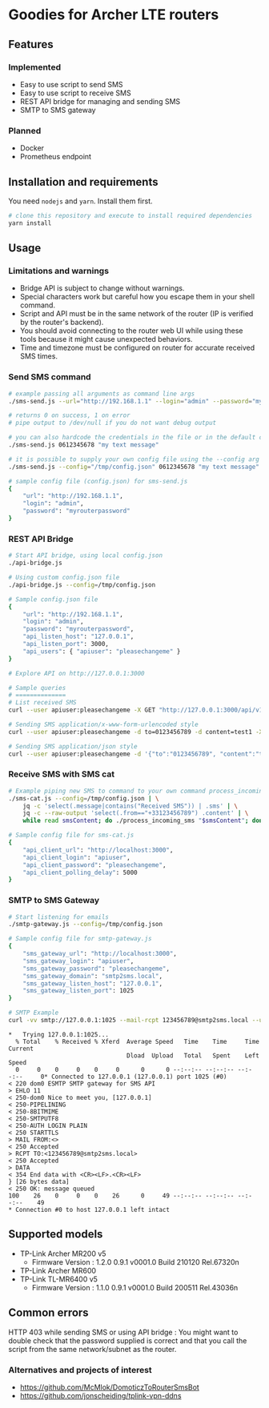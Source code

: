 # Goodies for Archer LTE routers

## Features

### Implemented

* Easy to use script to send SMS
* Easy to use script to receive SMS
* REST API bridge for managing and sending SMS
* SMTP to SMS gateway

### Planned

- Docker
- Prometheus endpoint

## Installation and requirements

You need `nodejs` and `yarn`. Install them first.

```bash
# clone this repository and execute to install required dependencies
yarn install
``` 

## Usage

### Limitations and warnings

* Bridge API is subject to change without warnings.
* Special characters work but careful how you escape them in your shell command.
* Script and API must be in the same network of the router (IP is verified by the router's backend).
* You should avoid connecting to the router web UI while using these tools because it might cause unexpected behaviors.
* Time and timezone must be configured on router for accurate received SMS times.

### Send SMS command

```bash
# example passing all arguments as command line args
./sms-send.js --url="http://192.168.1.1" --login="admin" --password="myrouterpassword" "0612345678" "my text message"

# returns 0 on success, 1 on error
# pipe output to /dev/null if you do not want debug output

# you can also hardcode the credentials in the file or in the default config file : config.json
./sms-send.js 0612345678 "my text message"

# it is possible to supply your own config file using the --config arg
./sms-send.js --config="/tmp/config.json" 0612345678 "my text message"

# sample config file (config.json) for sms-send.js
{
    "url": "http://192.168.1.1",
    "login": "admin",
    "password": "myrouterpassword"
}

```

### REST API Bridge

```bash
# Start API bridge, using local config.json
./api-bridge.js

# Using custom config.json file
./api-bridge.js --config=/tmp/config.json

# Sample config.json file
{
    "url": "http://192.168.1.1",
    "login": "admin",
    "password": "myrouterpassword",
    "api_listen_host": "127.0.0.1",
    "api_listen_port": 3000,
    "api_users": { "apiuser": "pleasechangeme" }
}

# Explore API on http://127.0.0.1:3000

# Sample queries
# ==============
# List received SMS
curl --user apiuser:pleasechangeme -X GET "http://127.0.0.1:3000/api/v1/sms/inbox" -H  "accept: application/json"

# Sending SMS application/x-www-form-urlencoded style
curl --user apiuser:pleasechangeme -d to=0123456789 -d content=test1 -X POST "http://127.0.0.1:3000/api/v1/sms/outbox" -H  "accept: application/json"

# Sending SMS application/json style
curl --user apiuser:pleasechangeme -d '{"to":"0123456789", "content":"test2"}' -H 'Content-Type: application/json' -X POST "http://127.0.0.1:3000/api/v1/sms/outbox" -H  "accept: application/json"
```

### Receive SMS with SMS cat

```bash
# Example piping new SMS to command to your own command process_incoming_sms
./sms-cat.js --config=/tmp/config.json | \
    jq -c 'select(.message|contains("Received SMS")) | .sms' | \
    jq -c --raw-output 'select(.from=="+33123456789") .content' | \
    while read smsContent; do ./process_incoming_sms "$smsContent"; done

# Sample config file for sms-cat.js
{
    "api_client_url": "http://localhost:3000",
    "api_client_login": "apiuser",
    "api_client_password": "pleasechangeme",
    "api_client_polling_delay": 5000
}
```

### SMTP to SMS Gateway

```bash
# Start listening for emails
./smtp-gateway.js --config=/tmp/config.json

# Sample config file for smtp-gateway.js
{
    "sms_gateway_url": "http://localhost:3000",
    "sms_gateway_login": "apiuser",
    "sms_gateway_password": "pleasechangeme",
    "sms_gateway_domain": "smtp2sms.local",
    "sms_gateway_listen_host": "127.0.0.1",
    "sms_gateway_listen_port": 1025
}
```

```bash
# SMTP Example
curl -vv smtp://127.0.0.1:1025 --mail-rcpt 123456789@smtp2sms.local --upload-file <(echo && echo -n "Hello world from curl")
```

```
*   Trying 127.0.0.1:1025...
  % Total    % Received % Xferd  Average Speed   Time    Time     Time  Current
                                 Dload  Upload   Total   Spent    Left  Speed
  0     0    0     0    0     0      0      0 --:--:-- --:--:-- --:--:--     0* Connected to 127.0.0.1 (127.0.0.1) port 1025 (#0)
< 220 dom0 ESMTP SMTP gateway for SMS API
> EHLO 11
< 250-dom0 Nice to meet you, [127.0.0.1]
< 250-PIPELINING
< 250-8BITMIME
< 250-SMTPUTF8
< 250-AUTH LOGIN PLAIN
< 250 STARTTLS
> MAIL FROM:<>
< 250 Accepted
> RCPT TO:<123456789@smtp2sms.local>
< 250 Accepted
> DATA
< 354 End data with <CR><LF>.<CR><LF>
} [26 bytes data]
< 250 OK: message queued
100    26    0     0    0    26      0     49 --:--:-- --:--:-- --:--:--    49
* Connection #0 to host 127.0.0.1 left intact
```

## Supported models

* TP-Link Archer MR200 v5
    * Firmware Version : ‪1.2.0 0.9.1 v0001.0 Build 210120 Rel.67320n
* TP-Link Archer MR600
* TP-Link TL-MR6400 v5
    * Firmware Version : 1.1.0 0.9.1 v0001.0 Build 200511 Rel.43036n

## Common errors

HTTP 403 while sending SMS or using API bridge
: You might want to double check that the password supplied is correct and that you call the script from the same network/subnet as the router.

### Alternatives and projects of interest

* https://github.com/McMlok/DomoticzToRouterSmsBot
* https://github.com/jonscheiding/tplink-vpn-ddns
